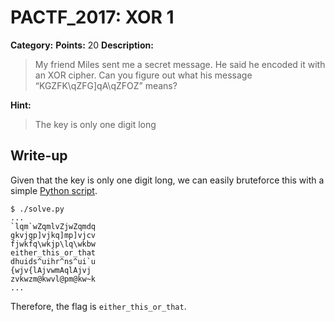 # PACTF_2017: XOR 1

**Category:**
**Points:** 20
**Description:**

>My friend Miles sent me a secret message. He said he encoded it with an XOR cipher. Can you figure out what his message “KGZFK\qZFG]qA\qZFOZ” means?

**Hint:**

>The key is only one digit long

## Write-up
Given that the key is only one digit long, we can easily bruteforce this with a simple [Python script](solve.py).

    $ ./solve.py
    ...
    `lqm`wZqmlvZjwZqmdq
    gkvjgp]vjkq]mp]vjcv
    fjwkfq\wkjp\lq\wkbw
    either_this_or_that
    dhuids^uihr^ns^ui`u
    {wjv{lAjvwmAqlAjvj
    zvkwzm@kwvl@pm@kw~k
    ...

Therefore, the flag is `either_this_or_that`.